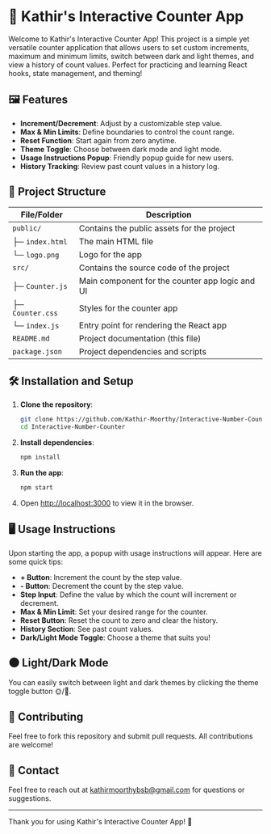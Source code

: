 # 🚀 Kathir's Interactive Counter App

Welcome to Kathir's Interactive Counter App! This project is a simple yet versatile counter application that allows users to set custom increments, maximum and minimum limits, switch between dark and light themes, and view a history of count values. Perfect for practicing and learning React hooks, state management, and theming!

## 🖼️ Features

- **Increment/Decrement**: Adjust by a customizable step value.
- **Max & Min Limits**: Define boundaries to control the count range.
- **Reset Function**: Start again from zero anytime.
- **Theme Toggle**: Choose between dark mode and light mode.
- **Usage Instructions Popup**: Friendly popup guide for new users.
- **History Tracking**: Review past count values in a history log.

## 📂 Project Structure

| File/Folder         | Description                                                                 |
|---------------------|-----------------------------------------------------------------------------|
| `public/`           | Contains the public assets for the project                                 |
| ├─ `index.html`     | The main HTML file                                                         |
| └─ `logo.png`       | Logo for the app                                                           |
| `src/`              | Contains the source code of the project                                    |
| ├─ `Counter.js`     | Main component for the counter app logic and UI                            |
| ├─ `Counter.css`    | Styles for the counter app                                                 |
| └─ `index.js`       | Entry point for rendering the React app                                    |
| `README.md`         | Project documentation (this file)                                          |
| `package.json`      | Project dependencies and scripts                                           |

## 🛠️ Installation and Setup

1. **Clone the repository**:
    ```bash
    git clone https://github.com/Kathir-Moorthy/Interactive-Number-Counter
    cd Interactive-Number-Counter
    ```

2. **Install dependencies**:
    ```bash
    npm install
    ```

3. **Run the app**:
    ```bash
    npm start
    ```

4. Open [http://localhost:3000](http://localhost:3000) to view it in the browser.

## 🖥️ Usage Instructions

Upon starting the app, a popup with usage instructions will appear. Here are some quick tips:

- **+ Button**: Increment the count by the step value.
- **- Button**: Decrement the count by the step value.
- **Step Input**: Define the value by which the count will increment or decrement.
- **Max & Min Limit**: Set your desired range for the counter.
- **Reset Button**: Reset the count to zero and clear the history.
- **History Section**: See past count values.
- **Dark/Light Mode Toggle**: Choose a theme that suits you!

## 🌑 Light/Dark Mode

You can easily switch between light and dark themes by clicking the theme toggle button 🌞/🌙.

## 🤝 Contributing

Feel free to fork this repository and submit pull requests. All contributions are welcome!

## 📧 Contact

Feel free to reach out at [kathirmoorthybsb@gmail.com](mailto:kathirmoorthybsb@gmail.com) for questions or suggestions.

---

Thank you for using Kathir's Interactive Counter App! 🎉

